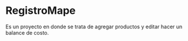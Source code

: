 # RegistroMape
Es un proyecto en donde se trata de agregar productos y editar hacer un balance de costo.
